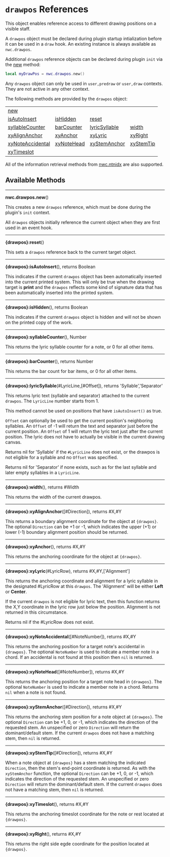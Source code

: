 # `drawpos` References
This object enables reference access to different drawing positions on a visible staff.

A `drawpos` object must be declared during plugin startup intialization before it can be used in a `draw` hook.
An existing instance is always available as `nwc.drawpos`.

Additional `drawpos` reference objects can be declared during plugin `init` via the <a href="#new">new</a> method:

```Lua
local myDrawPos = nwc.drawpos.new()
```

Any `drawpos` object can only be used in `user,predraw` or `user,draw` contexts. They are not active in any other context.

The following methods are provided by the `drawpos` object:

<table>
<tr>
<td><a href="#new">new</a></td>
</tr><tr>
<td><a href="#isAutoInsert">isAutoInsert</a></td>
<td><a href="#isHidden">isHidden</a></td>
<td><a href="#reset">reset</a></td>
</tr><tr>
<td><a href="#syllableCounter">syllableCounter</a></td>
<td><a href="#barCounter">barCounter</a></td>
<td><a href="#lyricSyllable">lyricSyllable</a></td>
<td><a href="#width">width</a></td>
</tr><tr>
<td><a href="#xyAlignAnchor">xyAlignAnchor</a></td>
<td><a href="#xyAnchor">xyAnchor</a></td>
<td><a href="#xyLyric">xyLyric</a></td>
<td><a href="#xyRight">xyRight</a></td>
</tr><tr>
<td><a href="#xyNoteAccidental">xyNoteAccidental</a></td>
<td><a href="#xyNoteHead">xyNoteHead</a></td>
<td><a href="#xyStemAnchor">xyStemAnchor</a></td>
<td><a href="#xyStemTip">xyStemTip</a></td>
</tr><tr>
<td><a href="#xyTimeslot">xyTimeslot</a></td>
</tr>
</table>

All of the information retrieval methods from [nwc.ntnidx](nwc.ntnidx.md#methodlist) are also supported.


## Available Methods

------------------
<a name="new"></a>
**nwc.drawpos.new**()

This creates a new `drawpos` reference, which must be done during the plugin's `init` context.

All `drawpos` objects initially reference the current object when they are first used in an event hook.


------------------
<a name="reset"></a>
**{drawpos}:reset**()

This sets a `drawpos` reference back to the current target object.


------------------
<a name="isAutoInsert"></a>
**{drawpos}:isAutoInsert**(), returns Boolean

This indicates if the current `drawpos` object has been automatically inserted into the current printed system. This will only be true when the drawing target is **print** and the
`drawpos` reflects some kind of signature data that has been automatically inserted into the printed system.


------------------
<a name="isHidden"></a>
**{drawpos}:isHidden**(), returns Boolean

This indicates if the current `drawpos` object is hidden and will not be shown on the printed copy of the work.


------------------
<a name="syllableCounter"></a>
**{drawpos}:syllableCounter**(), Number

This returns the lyric syllable counter for a note, or 0 for all other items.


------------------
<a name="barCounter"></a>
**{drawpos}:barCounter**(), returns Number

This returns the bar count for bar items, or 0 for all other items.


------------------
<a name="lyricSyllable"></a>
**{drawpos}:lyricSyllable**(#LyricLine,[#Offset]), returns 'Syllable','Separator'

This returns lyric text (syllable and separator) attached to the current `drawpos`. The `LyricLine` number starts from 1.

This method cannot be used on positions that have `isAutoInsert()` as true.

`Offset` can optionally be used to get the current position's neighboring syllables. An `Offset` of -1 will return the text and separator just before the current position.
An `Offset` of 1 will return the lyric text just after the current position. The lyric does not have to actually be visible in the current drawing canvas.

Returns nil for 'Syllable' if the `#LyricLine` does not exist, or the drawpos is not eligible for a syllable and no `Offset` was specified.

Returns nil for 'Separator' if none exists, such as for the last syllable and later empty syllables in a `LyricLine`.


------------------
<a name="width"></a>
**{drawpos}:width**(), returns #Width

This returns the width of the current drawpos.


------------------
<a name="xyAlignAnchor"></a>
**{drawpos}:xyAlignAnchor**([#Direction]), returns #X,#Y

This returns a boundary alignment coordinate for the object at `{drawpos}`. The optional `Direction` can be +1 or -1, which indicates the upper (+1) or lower (-1) boundary alignment position should be returned.

------------------
<a name="xyAnchor"></a>
**{drawpos}:xyAnchor**(), returns #X,#Y

This returns the anchoring coordinate for the object at `{drawpos}`.


------------------
<a name="xyLyric"></a>
**{drawpos}:xyLyric**(#LyricRow), returns #X,#Y,['Alignment']

This returns the anchoring coordinate and alignment for a lyric syllable in the designated #LyricRow at this `drawpos`.
The 'Alignment' will be either **Left** or **Center**.

If the current `drawpos` is not eligible for lyric text, then this function returns the X,Y coordinate in the lyric row just below the position. Alignment is not returned
in this circumstance.

Returns nil if the #LyricRow does not exist.


------------------
<a name="xyNoteAccidental"></a>
**{drawpos}:xyNoteAccidental**([#NoteNumber]), returns #X,#Y

This returns the anchoring position for a target note's accidental in `{drawpos}`. The optional `NoteNumber` is used to indicate a member note in a chord. If an accidental is not found at this position then `nil` is returned.


------------------
<a name="xyNoteHead"></a>
**{drawpos}:xyNoteHead**([#NoteNumber]), returns #X,#Y

This returns the anchoring position for a target note head in `{drawpos}`. The optional `NoteNumber` is used to indicate a member note in a chord. Returns `nil` when a note is not found.


------------------
<a name="xyStemAnchor"></a>
**{drawpos}:xyStemAnchor**([#Direction]), returns #X,#Y

This returns the anchoring stem position for a note object at `{drawpos}`. The optional `Direction` can be +1, 0, or -1, which indicates the direction of the requested stem. An unspecified or zero `Direction` will return the dominant/default stem. If the current `drawpos` does not have a matching stem, then `nil` is returned.


------------------
<a name="xyStemTip"></a>
**{drawpos}:xyStemTip**([#Direction]), returns #X,#Y

When a note object at `{drawpos}` has a stem matching the indicated `Direction`, then the stem's end-point coordinate is returned. As with the `xyStemAnchor` function, the optional `Direction` can be +1, 0, or -1, which indicates the direction of the requested stem. An unspecified or zero `Direction` will return the dominant/default stem. If the current `drawpos` does not have a matching stem, then `nil` is returned.


------------------
<a name="xyTimeslot"></a>
**{drawpos}:xyTimeslot**(), returns #X,#Y

This returns the anchoring timeslot coordinate for the note or rest located at `{drawpos}`.


------------------
<a name="xyRight"></a>
**{drawpos}:xyRight**(), returns #X,#Y

This returns the right side egde coordinate for the position located at `{drawpos}`.
